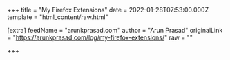 
+++
title = "My Firefox Extensions"
date = 2022-01-28T07:53:00.000Z
template = "html_content/raw.html"

[extra]
feedName = "arunkprasad.com"
author = "Arun Prasad"
originalLink = "https://arunkprasad.com/log/my-firefox-extensions/"
raw = ""

+++

